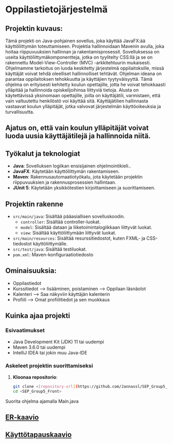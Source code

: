 # Oppilastietojärjestelmä

## Projektin kuvaus:

Tämä projekti on Java-pohjainen sovellus, joka käyttää JavaFX:ää käyttöliittymän toteuttamiseen. Projektia hallinnoidaan Mavenin avulla, joka hoitaa riippuvuuksien hallinnan ja rakentamisprosessit. Sovelluksessa on useita käyttöliittymäkomponentteja, jotka on tyylitelty CSS:llä
 ja se on rakennettu Model-View-Controller (MVC) -arkkitehtuurin mukaisesti. Ohjelmamme tarkoitus on luoda keskitetty järjestelmä oppilaitoksille, missä käyttäjät voivat tehdä oleelliset hallinnolliset tehtävät. Ohjelman ideana on parantaa oppilaitoksen tehokkuutta ja käyttäjien tyytyväisyyttä. 
Tämä ohjelma on erityisesti kehitetty koulun opettajille, jotta he voivat tehokkaasti ylläpitää ja hallinnoida opiskelijoihinsa liittyviä tietoja. Alusta on käytettävissä yksinomaan opettajille, joilla on käyttäjätili, varmistaen, että vain valtuutettu henkilöstö voi käyttää sitä. Käyttäjätilien hallinnasta vastaavat koulun ylläpitäjät, jotka valvovat järjestelmän käyttöoikeuksia ja turvallisuutta.

## Ajatus on, että vain koulun ylläpitäjät voivat luoda uusia käyttäjätilejä ja hallinnoida niitä.

## Työkalut ja teknologiat

- **Java**: Sovelluksen logiikan ensisijainen ohjelmointikieli..
- **JavaFX**: Käytetään käyttöliittymän rakentamiseen.
- **Maven**: Rakennusautomaatiotyökalu, jota käytetään projektin riippuvuuksien ja rakennusprosessien hallintaan.
- **JUnit 5**: Käytetään yksikkötestien kirjoittamiseen ja suorittamiseen.

## Projektin rakenne

- `src/main/java`: Sisältää pääasiallisen sovelluskoodin.
  - `controller`: Sisältää controller-luokat.
  - `model`: Sisältää dataan ja liiketoimintalogiikkaan liittyvät luokat.
  - `view`: Sisältää käyttöliittymään liittyvät luokat.
- `src/main/resources`: Sisältää resurssitiedostot, kuten FXML- ja CSS-tiedostot käyttöliittymälle.
- `src/test/java`: Sisältää testiluokat.
- `pom.xml`: Maven-konfiguraatiotiedosto 

## Ominaisuuksia:
  - Oppilastiedot
  - Kurssitiedot --> lisääminen, poistaminen --> Oppilaan läsnäolot
  - Kalenteri --> Saa näkyviin käyttäjän kalenterin
  - Profiili --> Omat profiilitiedot ja sen muokkaus

## Kuinka ajaa projekti

### Esivaatimukset

- Java Development Kit (JDK) 11 tai uudempi
- Maven 3.6.0 tai uudempi
- IntelliJ IDEA tai jokin muu Java-IDE

### Askeleet projektin suorittamiseksi

1. **Kloonaa repositorio**:
   ```sh
   git clone <[repository-url](https://github.com/Jannassl/SEP_Group5_Front.git)>
   cd <SEP_Group5_Front>

Suorita ohjelma ajamalla Main.java


## [ER-kaavio](https://github.com/Jannassl/SEP_Group5_Front/blob/diagrams/Diagrams/OTPer.png)

## [Käyttötapauskaavio](https://github.com/Jannassl/SEP_Group5_Front/blob/diagrams/Diagrams/OTPcd.png)
